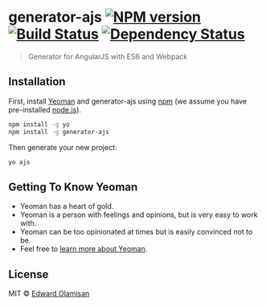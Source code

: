 # generator-ajs [![NPM version][npm-image]][npm-url] [![Build Status][travis-image]][travis-url] [![Dependency Status][daviddm-image]][daviddm-url]
> Generator for AngularJS with ES6 and Webpack

## Installation

First, install [Yeoman](http://yeoman.io) and generator-ajs using [npm](https://www.npmjs.com/) (we assume you have pre-installed [node.js](https://nodejs.org/)).

```bash
npm install -g yo
npm install -g generator-ajs
```

Then generate your new project:

```bash
yo ajs
```

## Getting To Know Yeoman

 * Yeoman has a heart of gold.
 * Yeoman is a person with feelings and opinions, but is very easy to work with.
 * Yeoman can be too opinionated at times but is easily convinced not to be.
 * Feel free to [learn more about Yeoman](http://yeoman.io/).

## License

MIT © [Edward Olamisan](https://github.com/eolamisan)


[npm-image]: https://badge.fury.io/js/generator-ajs.svg
[npm-url]: https://npmjs.org/package/generator-ajs
[travis-image]: https://travis-ci.org/eolamisan/generator-ajs.svg?branch=master
[travis-url]: https://travis-ci.org/eolamisan/generator-ajs
[daviddm-image]: https://david-dm.org/eolamisan/generator-ajs.svg?theme=shields.io
[daviddm-url]: https://david-dm.org/eolamisan/generator-ajs

